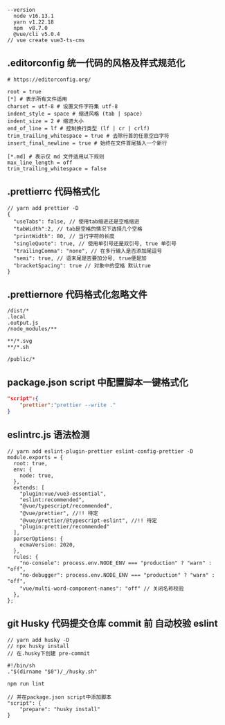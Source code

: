 ```text
--version
  node v16.13.1
  yarn v1.22.18
  npm  v8.7.0
  @vue/cli v5.0.4
// vue create vue3-ts-cms
```

## .editorconfig 统一代码的风格及样式规范化

```.editorconfig
# https://editorconfig.org/

root = true
[*] # 表示所有文件适用
charset = utf-8 # 设置文件字符集 utf-8
indent_style = space # 缩进风格 (tab | space)
indent_size = 2 # 缩进大小
end_of_line = lf # 控制换行类型 (lf | cr | crlf)
trim_trailing_whitespace = true # 去除行首的任意空白字符
insert_final_newline = true # 始终在文件首尾插入一个新行

[*.md] # 表示仅 md 文件适用以下规则
max_line_length = off
trim_trailing_whitespace = false
```

## .prettierrc 代码格式化

```.prettierrc
// yarn add prettier -D
{
  "useTabs": false, // 使用tab缩进还是空格缩进
  "tabWidth":2, // tab是空格的情况下选择几个空格
  "printWidth": 80, // 当行字符的长度
  "singleQuote": true, // 使用单引号还是双引号, true 单引号
  "trailingComma": "none", // 在多行输入是否添加尾逗号
  "semi": true, // 语末尾是否要加分号, true便是加
  "bracketSpacing": true // 对象中的空格 默认true
}
```

## .prettiernore 代码格式化忽略文件

```.prettiernore
/dist/*
.local
.output.js
/node_modules/**

**/*.svg
**/*.sh

/public/*
```

## package.json script 中配置脚本一键格式化

```package.json
"script":{
    "prettier":"prettier --write ."
}
```

## eslintrc.js 语法检测

```eslintrc
// yarn add eslint-plugin-prettier eslint-config-prettier -D
module.exports = {
  root: true,
  env: {
    node: true,
  },
  extends: [
    "plugin:vue/vue3-essential",
    "eslint:recommended",
    "@vue/typescript/recommended",
    "@vue/prettier", //!! 待定
    "@vue/prettier/@typescript-eslint", //!! 待定
    "plugin:prettier/recommended"
  ],
  parserOptions: {
    ecmaVersion: 2020,
  },
  rules: {
    "no-console": process.env.NODE_ENV === "production" ? "warn" : "off",
    "no-debugger": process.env.NODE_ENV === "production" ? "warn" : "off",
    "vue/multi-word-component-names": "off" // 关闭名称校验
  },
};
```

## git Husky 代码提交仓库 commit 前 自动校验 eslint

```husky
// yarn add husky -D
// npx husky install
// 在.husky下创建 pre-commit

#!/bin/sh
."$(dirname "$0")/_/husky.sh"

npm run lint

// 并在package.json script中添加脚本
"script": {
    "prepare": "husky install"
}
```
